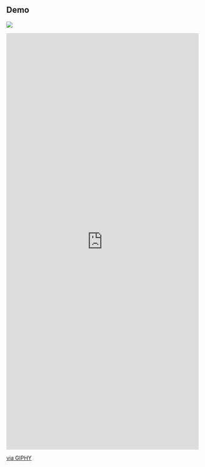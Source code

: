 
## Demo


![](https://media.giphy.com/media/H6uUV80fpRvQiMs9I5/giphy.gif)

<div style="width:100%;height:0;padding-bottom:216%;position:relative;"><iframe src="https://giphy.com/embed/NAphD9a9L50x1Qd2Au" width="100%" height="100%" style="position:absolute" frameBorder="0" class="giphy-embed" allowFullScreen></iframe></div><p><a href="https://giphy.com/gifs/NAphD9a9L50x1Qd2Au">via GIPHY</a></p>
